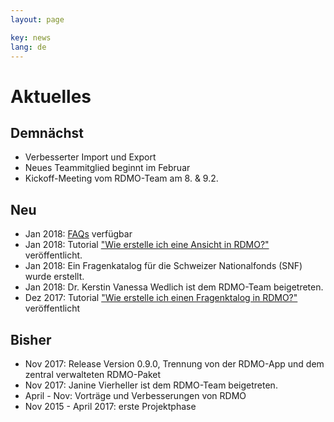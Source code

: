 ```yaml
---
layout: page

key: news
lang: de
---
```


Aktuelles
=========

Demnächst
---------

* Verbesserter Import und Export
* Neues Teammitglied beginnt im Februar
* Kickoff-Meeting vom RDMO-Team am 8. & 9.2.

Neu
---

* Jan 2018: [FAQs](http://www.forschungsdaten.org/index.php/FAQs) verfügbar
* Jan 2018: Tutorial ["Wie erstelle ich eine Ansicht in RDMO?"](https://forschungsdaten.org/index.php/Ansicht_erstellen) veröffentlicht.
* Jan 2018: Ein Fragenkatalog für die Schweizer Nationalfonds (SNF) wurde erstellt.
* Jan 2018: Dr. Kerstin Vanessa Wedlich ist dem RDMO-Team beigetreten.
* Dez 2017: Tutorial ["Wie erstelle ich einen Fragenktalog in RDMO?"](https://forschungsdaten.org/index.php/Katalog_erstellen) veröffentlicht

Bisher
------

* Nov 2017: Release Version 0.9.0, Trennung von der RDMO-App und dem zentral verwalteten RDMO-Paket
* Nov 2017: Janine Vierheller ist dem RDMO-Team beigetreten.
* April - Nov: Vorträge und Verbesserungen von RDMO
* Nov 2015 - April 2017: erste Projektphase

